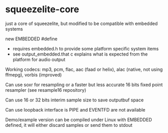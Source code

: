 # squeezelite-core
just a core of squeezelite, but modified to be compatible with embedded systems

new EMBEDDED #define 
- requires embedded.h to provide some platform specific system items
- see output_embedded.that c explains what is expected from the platform for audio output

Working codecs: mp3, pcm, flac, aac (faad or helix), alac (native, not using ffmepg), vorbis (improved)

Can use soxr for resampling or a faster but less accurate 16 bits fixed point resampler (see resample16 repository)

Can use 16 or 32 bits interim sample size to save outputbuf space

Can use loopback interface is PIPE and EVENTFD are not available

Demo/example version can be compiled under Linux with EMBEDDED defined, it will either discard samples or send them to stdout
